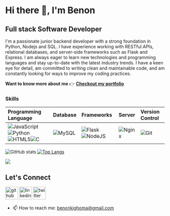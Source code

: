 # Hi there 👋, I'm Benon
## Full stack Software Developer
I'm a passionate junior backend developer with a strong foundation in Python, Nodejs and SQL. I have experience working with RESTful APIs, relational databases, and server-side frameworks such as Flask and Express.
I am always eager to learn new technologies and programming languages and stay up-to-date with the latest industry trends. I have a keen eye for detail, am committed to writing clean and maintainable code, and am constantly looking for ways to improve my coding practices.

**Want to know more about me** 👉 [**Checkout my portfolio**](https://)

### Skills
| Programming Language | Database | Frameworks | Server | Version Control
|:---------------------|:---------|:------------|:-------|:-------------|
| ![JavaScript](https://img.shields.io/badge/javascript-%23323330.svg?style=for-the-badge&logo=javascript&logoColor=%23F7DF1E)![Python](https://img.shields.io/badge/python-3670A0?style=for-the-badge&logo=python&logoColor=ffdd54)![HTML5](https://img.shields.io/badge/html5-%23E34F26.svg?style=for-the-badge&logo=html5&logoColor=white)![C](https://img.shields.io/badge/c-%2300599C.svg?style=for-the-badge&logo=c&logoColor=white)| ![MySQL](https://img.shields.io/badge/mysql-%2300f.svg?style=for-the-badge&logo=mysql&logoColor=white)| ![Flask](https://img.shields.io/badge/flask-%23000.svg?style=for-the-badge&logo=flask&logoColor=white)![NodeJS](https://img.shields.io/badge/node.js-6DA55F?style=for-the-badge&logo=node.js&logoColor=white)| ![Nginx](https://img.shields.io/badge/nginx-%23009639.svg?style=for-the-badge&logo=nginx&logoColor=white) | ![Git](https://img.shields.io/badge/git-%23F05033.svg?style=for-the-badge&logo=git&logoColor=white)

![GitHub stats](https://github-readme-stats.vercel.app/api?username=Benonking&show_icons=true)  [![Top Langs](https://github-readme-stats.vercel.app/api/top-langs/?username=Benonking&layout=compact)](https://github.com/anuraghazra/github-readme-stats)

![](https://komarev.com/ghpvc/?username=Benonking&color=green)

## Let's Connect
[<img src='https://cdn.jsdelivr.net/npm/simple-icons@3.0.1/icons/github.svg' alt='github' height='40'>](https://github.com/Benonking)  [<img src='https://cdn.jsdelivr.net/npm/simple-icons@3.0.1/icons/linkedin.svg' alt='linkedin' height='40'>](https://www.linkedin.com/in/www.linkedin.com/in/masereka-benon-147809144/)  [<img src='https://cdn.jsdelivr.net/npm/simple-icons@3.0.1/icons/twitter.svg' alt='twitter' height='40'>](https://twitter.com/@benonking)  

- 📫 How to reach me: benonkighoma@gmail.com 
